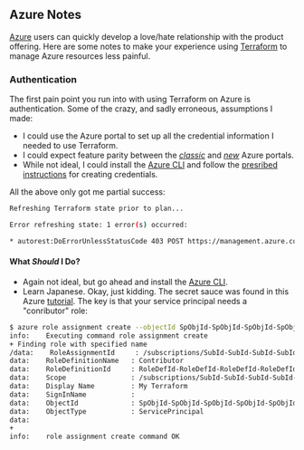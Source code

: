 ## Azure Notes
[Azure][1] users can quickly develop a love/hate relationship with the product offering. Here are some notes 
to make your experience using [Terraform][2] to manage Azure resources less painful.


### Authentication
The first pain point you run into with using Terraform on Azure is authentication. Some of the crazy, and sadly erroneous, assumptions I made:
* I could use the Azure portal to set up all the credential information I needed to use Terraform.
* I could expect feature parity between the *[classic][3]* and *[new][4]* Azure portals.
* While not ideal, I could install the [Azure CLI][5] and follow the [presribed instructions][6] for creating credentials.

All the above only got me partial success:
```bash
Refreshing Terraform state prior to plan...

Error refreshing state: 1 error(s) occurred:

* autorest:DoErrorUnlessStatusCode 403 POST https://management.azure.com/subscriptions/<subscription_id>/providers/Microsoft.Network/register?api-version=2014-04-01-preview failed with 403 Forbidden
````

#### What *Should* I Do?
* Again not ideal, but go ahead and install the [Azure CLI][5].
* Learn Japanese.  Okay, just kidding.  The secret sauce was found in this Azure [tutorial][7].  The key is that your service principal needs a "conributor" role:

```bash
$ azure role assignment create --objectId SpObjId-SpObjId-SpObjId-SpObjId-SpObjId -o Contributor -c /subscriptions/SubId-SubId-SubId-SubId-SubId/
info:    Executing command role assignment create
+ Finding role with specified name
/data:    RoleAssignmentId     : /subscriptions/SubId-SubId-SubId-SubId-SubId/providers/Microsoft.Authorization/roleAssignments/RoleAsId-RoleAsId-RoleAsId-RoleAsId
data:    RoleDefinitionName   : Contributor
data:    RoleDefinitionId     : RoleDefId-RoleDefId-RoleDefId-RoleDefId-RoleDefId
data:    Scope                : /subscriptions/SubId-SubId-SubId-SubId-SubId
data:    Display Name         : My Terraform
data:    SignInName           :
data:    ObjectId             : SpObjId-SpObjId-SpObjId-SpObjId-SpObjId
data:    ObjectType           : ServicePrincipal
data:
+
info:    role assignment create command OK
````

[1]: https://azure.microsoft.com/en-us/
[2]: https://www.terraform.io
[3]: https://manage.windowsazure.com
[4]: https://portal.azure.com/#
[5]: https://azure.microsoft.com/en-us/documentation/articles/xplat-cli-install/
[6]: https://azure.microsoft.com/en-us/documentation/articles/resource-group-authenticate-service-principal/#authenticate-with-password---azure-cli
[7]: http://torumakabe.github.io/post/azure_tf_arm_sp/
